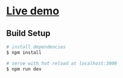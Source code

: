 # [Live demo](https://netflix-titles.web.app)

## Build Setup

```bash
# install dependencies
$ npm install

# serve with hot reload at localhost:3000
$ npm run dev

